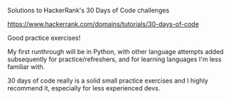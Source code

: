 Solutions to HackerRank's 30 Days of Code challenges

https://www.hackerrank.com/domains/tutorials/30-days-of-code

Good practice exercises!

My first runthrough will be in Python, with other language attempts added subsequently for practice/refreshers, and for learning languages I'm less familiar with.

30 days of code really is a solid small practice exercises and I highly recommend it, especially for less experienced devs.
